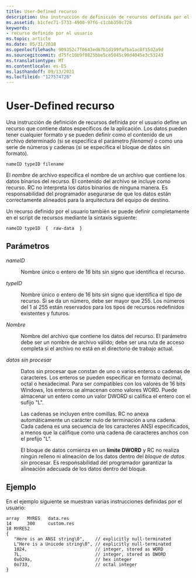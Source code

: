 ```yaml
---
title: User-Defined recurso
description: Una instrucción de definición de recursos definida por el usuario define un recurso que contiene datos específicos de la aplicación.
ms.assetid: b1cfec71-5733-4900-97f6-c1cbb350c728
keywords:
- recurso definido por el usuario
ms.topic: article
ms.date: 05/31/2018
ms.openlocfilehash: 909352c7f0643ed67b1d199fafba1ac8f15d2a9d
ms.sourcegitcommit: d75fc10b9f0825bbe5ce5045c90d4045e3c53243
ms.translationtype: MT
ms.contentlocale: es-ES
ms.lasthandoff: 09/13/2021
ms.locfileid: "127574728"
---
```

# <a name="user-defined-resource"></a>User-Defined recurso

Una instrucción de definición de recursos definida por el usuario define un recurso que contiene datos específicos de la aplicación. Los datos pueden tener cualquier formato y se pueden definir como el contenido de un archivo determinado (si se  especifica el parámetro *filename)* o como una serie de números y cadenas (si se especifica el bloque de datos sin formato).

``` syntax
nameID typeID filename
```

El *nombre* de archivo especifica el nombre de un archivo que contiene los datos binarios del recurso. El contenido del archivo se incluye como recurso. RC no interpreta los datos binarios de ninguna manera. Es responsabilidad del programador asegurarse de que los datos están correctamente alineados para la arquitectura del equipo de destino.

Un recurso definido por el usuario también se puede definir completamente en el script de recursos mediante la sintaxis siguiente:

``` syntax
nameID typeID  {  raw-data  }
```

## <a name="parameters"></a>Parámetros

<dl> <dt>

<span id="nameID"></span><span id="nameid"></span><span id="NAMEID"></span>*nameID*
</dt> <dd>

Nombre único o entero de 16 bits sin signo que identifica el recurso.

</dd> <dt>

<span id="typeID"></span><span id="typeid"></span><span id="TYPEID"></span>*typeID*
</dt> <dd>

Nombre único o entero de 16 bits sin signo que identifica el tipo de recurso. Si se da un número, debe ser mayor que 255. Los números del 1 al 255 están reservados para los tipos de recursos redefinidos existentes y futuros.

</dd> <dt>

<span id="filename"></span><span id="FILENAME"></span>*Nombre*
</dt> <dd>

Nombre del archivo que contiene los datos del recurso. El parámetro debe ser un nombre de archivo válido; debe ser una ruta de acceso completa si el archivo no está en el directorio de trabajo actual.

</dd> <dt>

<span id="raw-data"></span><span id="RAW-DATA"></span>*datos sin procesar*
</dt> <dd>

Datos sin procesar que constan de uno o varios enteros o cadenas de caracteres. Los enteros se pueden especificar en formato decimal, octal o hexadecimal. Para ser compatibles con los valores de 16 bits Windows, los enteros se almacenan como valores WORD. Puede almacenar un entero como un valor DWORD si califica el entero con el sufijo "L".

Las cadenas se incluyen entre comillas. RC no anexa automáticamente un carácter nulo de terminación a una cadena. Cada cadena es una secuencia de los caracteres ANSI especificados, a menos que la califique como una cadena de caracteres anchos con el prefijo "L".

El bloque de datos comienza en un **límite DWORD** y RC no realiza ningún relleno ni alineación de los datos dentro del *bloque de datos sin* procesar. Es responsabilidad del programador garantizar la alineación adecuada de los datos dentro del bloque.

</dd> </dl>

## <a name="example"></a>Ejemplo

En el ejemplo siguiente se muestran varias instrucciones definidas por el usuario:

``` syntax
array   MYRES   data.res
14      300     custom.res
18 MYRES2
{
   "Here is an ANSI string\0",    // explicitly null-terminated 
   L"Here is a Unicode string\0", // explicitly null-terminated 
   1024,                          // integer, stored as WORD 
   7L,                            // integer, stored as DWORD 
   0x029a,                        // hex integer 
   0o733,                         // octal integer 
}
```

 

 




